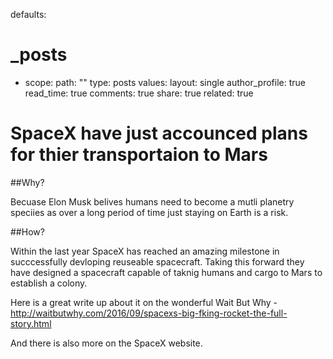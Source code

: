 
defaults:
  # _posts
  - scope:
      path: ""
      type: posts
    values:
      layout: single
      author_profile: true
      read_time: true
      comments: true
      share: true
      related: true

# SpaceX have just accounced plans for thier transportaion to Mars


##Why?

Becuase Elon Musk belives humans need to become a mutli planetry speciies as over a long period of time just staying on Earth is a risk. 

##How?

Within the last year SpaceX has reached an amazing milestone in succcessfully devloping reuseable spacecraft. Taking this forward they have designed a spacecraft capable of taknig humans and cargo to Mars to establish a colony. 

Here is a great write up about it on the wonderful Wait But Why - http://waitbutwhy.com/2016/09/spacexs-big-fking-rocket-the-full-story.html

And there is also more on the SpaceX website.
